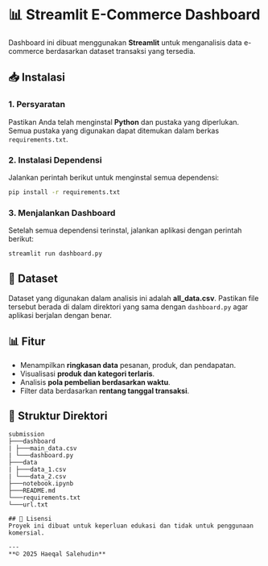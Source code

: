 # 📊 Streamlit E-Commerce Dashboard

Dashboard ini dibuat menggunakan **Streamlit** untuk menganalisis data e-commerce berdasarkan dataset transaksi yang tersedia.

## 📥 Instalasi
### 1. Persyaratan
Pastikan Anda telah menginstal **Python** dan pustaka yang diperlukan. Semua pustaka yang digunakan dapat ditemukan dalam berkas `requirements.txt`.

### 2. Instalasi Dependensi
Jalankan perintah berikut untuk menginstal semua dependensi:
```sh
pip install -r requirements.txt
```

### 3. Menjalankan Dashboard
Setelah semua dependensi terinstal, jalankan aplikasi dengan perintah berikut:
```sh
streamlit run dashboard.py
```

## 📄 Dataset
Dataset yang digunakan dalam analisis ini adalah **all_data.csv**. Pastikan file tersebut berada di dalam direktori yang sama dengan `dashboard.py` agar aplikasi berjalan dengan benar.

## 📊 Fitur
- Menampilkan **ringkasan data** pesanan, produk, dan pendapatan.
- Visualisasi **produk dan kategori terlaris**.
- Analisis **pola pembelian berdasarkan waktu**.
- Filter data berdasarkan **rentang tanggal transaksi**.

## 📂 Struktur Direktori
```
submission
├───dashboard
| ├───main_data.csv
| └───dashboard.py
├───data
| ├───data_1.csv
| └───data_2.csv
├───notebook.ipynb
├───README.md
└───requirements.txt
└───url.txt

## 📝 Lisensi
Proyek ini dibuat untuk keperluan edukasi dan tidak untuk penggunaan komersial.

---
**© 2025 Haeqal Salehudin**